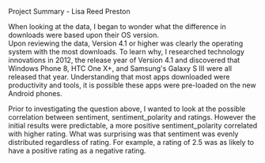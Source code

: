 Project Summary - Lisa Reed Preston

When looking at the data, I began to wonder what the difference in downloads were based upon their OS version.  
Upon reviewing the data, Version 4.1 or higher was clearly the operating system with the most downloads.  To 
learn why, I researched technology innovations in 2012, the release year of Version 4.1 and discovered that
Windows Phone 8, HTC One X+, and Samsung's Galaxy S III were all released that year.  Understanding that most
apps downloaded were productivity and tools, it is possible these apps were pre-loaded on the new Android phones.


Prior to investigating the question above, I wanted to look at the possible correlation between sentiment, 
sentiment_polarity and ratings.  However the initial results were predictable, a more positive sentiment_polarity 
correlated with higher rating.  What was surprising was that sentiment was evenly distributed regardless of rating.
For example, a rating of 2.5 was as likely to have a positive rating as a negative rating.
